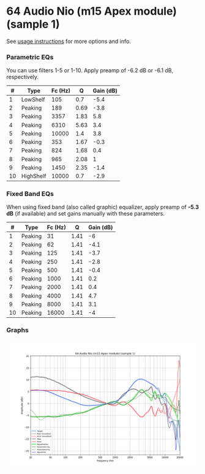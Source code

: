 # 64 Audio Nio (m15 Apex module) (sample 1)
See [usage instructions](https://github.com/jaakkopasanen/AutoEq#usage) for more options and info.

### Parametric EQs
You can use filters 1-5 or 1-10. Apply preamp of -6.2 dB or -6.1 dB, respectively.

|   # | Type      |   Fc (Hz) |    Q |   Gain (dB) |
|-----|-----------|-----------|------|-------------|
|   1 | LowShelf  |       105 | 0.7  |        -5.4 |
|   2 | Peaking   |       189 | 0.69 |        -3.8 |
|   3 | Peaking   |      3357 | 1.83 |         5.8 |
|   4 | Peaking   |      6310 | 5.63 |         3.4 |
|   5 | Peaking   |     10000 | 1.4  |         3.8 |
|   6 | Peaking   |       353 | 1.67 |        -0.3 |
|   7 | Peaking   |       824 | 1.68 |         0.4 |
|   8 | Peaking   |       965 | 2.08 |         1   |
|   9 | Peaking   |      1450 | 2.35 |        -1.4 |
|  10 | HighShelf |     10000 | 0.7  |        -2.9 |

### Fixed Band EQs
When using fixed band (also called graphic) equalizer, apply preamp of **-5.3 dB** (if available) and set gains manually with these parameters.

|   # | Type    |   Fc (Hz) |    Q |   Gain (dB) |
|-----|---------|-----------|------|-------------|
|   1 | Peaking |        31 | 1.41 |        -6   |
|   2 | Peaking |        62 | 1.41 |        -4.1 |
|   3 | Peaking |       125 | 1.41 |        -3.7 |
|   4 | Peaking |       250 | 1.41 |        -2.8 |
|   5 | Peaking |       500 | 1.41 |        -0.4 |
|   6 | Peaking |      1000 | 1.41 |         0.2 |
|   7 | Peaking |      2000 | 1.41 |         0.4 |
|   8 | Peaking |      4000 | 1.41 |         4.7 |
|   9 | Peaking |      8000 | 1.41 |         3.1 |
|  10 | Peaking |     16000 | 1.41 |        -4   |

### Graphs
![](./64%20Audio%20Nio%20(m15%20Apex%20module)%20(sample%201).png)
